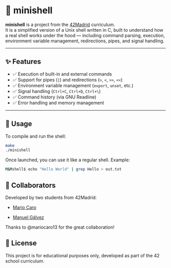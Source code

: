 
# 🐚 minishell

**minishell** is a project from the [42Madrid](https://42madrid.com/) curriculum.  
It is a simplified version of a Unix shell written in C, built to understand how a real shell works under the hood — including command parsing, execution, environment variable management, redirections, pipes, and signal handling.

---

## ✨ Features

- ✅ Execution of built-in and external commands  
- ✅ Support for pipes (`|`) and redirections (`>`, `<`, `>>`, `<<`)  
- ✅ Environment variable management (`export`, `unset`, etc.)  
- ✅ Signal handling (`Ctrl+C`, `Ctrl+D`, `Ctrl+\`)  
- ✅ Command history (via GNU Readline)  
- ✅ Error handling and memory management

---

## 🚀 Usage

To compile and run the shell:

```bash
make
./minishell
```

Once launched, you can use it like a regular shell.
Example:
```bash
M&Mshell$ echo "Hello World" | grep Hello > out.txt
```

## 👥 Collaborators
Developed by two students from 42Madrid:

- [Mario Caro](https://github.com/mariocaro13)

- [Manuel Gálvez](https://github.com/manuelgalvez192)

Thanks to @mariocaro13 for the great collaboration!

## 📄 License
This project is for educational purposes only, developed as part of the 42 school curriculum.
